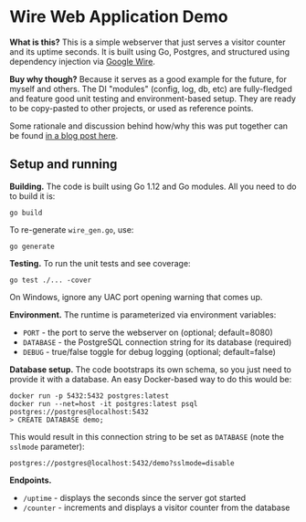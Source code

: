 # Wire Web Application Demo

**What is this?** This is a simple webserver that just serves a visitor counter and its uptime seconds.
It is built using Go, Postgres, and structured using dependency injection via 
[Google Wire](https://github.com/google/wire). 

**Buy why though?** Because it serves as a good example for the future, for myself and others. The
DI "modules" (config, log, db, etc) are fully-fledged and feature good unit testing and environment-based 
setup. They are ready to be copy-pasted to other projects, or used as reference points.

Some rationale and discussion behind how/why this was put together can be found [in a blog post here](https://medium.com/@fsufitch/dependency-injection-and-testability-in-a-go-webservice-a91d0e5469dd).

## Setup and running

**Building.** The code is built using Go 1.12 and Go modules. All you need to do to build it is:

    go build

To re-generate `wire_gen.go`, use:

    go generate

**Testing.** To run the unit tests and see coverage:

    go test ./... -cover

On Windows, ignore any UAC port opening warning that comes up.

**Environment.** The runtime is parameterized via environment variables:

- `PORT` - the port to serve the webserver on (optional; default=8080)
- `DATABASE` - the PostgreSQL connection string for its database (required)
- `DEBUG` - true/false toggle for debug logging (optional; default=false)

**Database setup.** The code bootstraps its own schema, so you just need to provide it with a database.
An easy Docker-based way to do this would be:

    docker run -p 5432:5432 postgres:latest
    docker run --net=host -it postgres:latest psql postgres://postgres@localhost:5432
    > CREATE DATABASE demo;

This would result in this connection string to be set as `DATABASE` (note the `sslmode` parameter):

    postgres://postgres@localhost:5432/demo?sslmode=disable

**Endpoints.**

- `/uptime` - displays the seconds since the server got started
- `/counter` - increments and displays a visitor counter from the database
